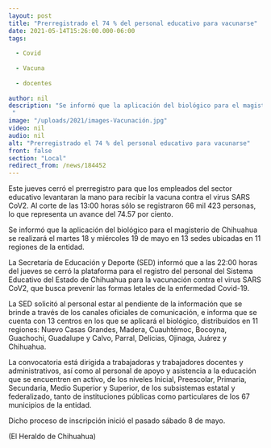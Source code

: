 ```yaml
---
layout: post
title: "Prerregistrado el 74 % del personal educativo para vacunarse"
date: 2021-05-14T15:26:00.000-06:00
tags:
  
  - Covid
  
  - Vacuna
  
  - docentes
  
author: nil
description: "Se informó que la aplicación del biológico para el magisterio de Chihuahua se realizará el martes 18 y miércoles 19 de mayo en 13 sedes ubicadas en 11 regiones de la entidad "
image: "/uploads/2021/images-Vacunación.jpg"
video: nil
audio: nil
alt: "Prerregistrado el 74 % del personal educativo para vacunarse"
front: false
section: "Local"
redirect_from: /news/184452
---
```


Este jueves cerró el prerregistro para que los empleados del sector educativo levantaran la mano para recibir la vacuna contra el virus SARS CoV2. Al corte de las 13:00 horas sólo se registraron 66 mil 423 personas, lo que representa un avance del 74.57 por ciento.

Se informó que la aplicación del biológico para el magisterio de Chihuahua se realizará el martes 18 y miércoles 19 de mayo en 13 sedes ubicadas en 11 regiones de la entidad.

La Secretaría de Educación y Deporte (SED) informó que a las 22:00 horas del jueves se cerró la plataforma para el registro del personal del Sistema Educativo del Estado de Chihuahua para la vacunación contra el virus SARS CoV2, que busca prevenir las formas letales de la enfermedad Covid-19.

La SED solicitó al personal estar al pendiente de la información que se brinde a través de los canales oficiales de comunicación, e informa que se cuenta con 13 centros en los que se aplicará el biológico, distribuidos en 11 regiones: Nuevo Casas Grandes, Madera, Cuauhtémoc, Bocoyna, Guachochi, Guadalupe y Calvo, Parral, Delicias, Ojinaga, Juárez y Chihuahua.

La convocatoria está dirigida a trabajadoras y trabajadores docentes y administrativos, así como al personal de apoyo y asistencia a la educación que se encuentren en activo, de los niveles Inicial, Preescolar, Primaria, Secundaria, Medio Superior y Superior, de los subsistemas estatal y federalizado, tanto de instituciones públicas como particulares de los 67 municipios de la entidad.

Dicho proceso de inscripción inició el pasado sábado 8 de mayo.

(El Heraldo de Chihuahua)